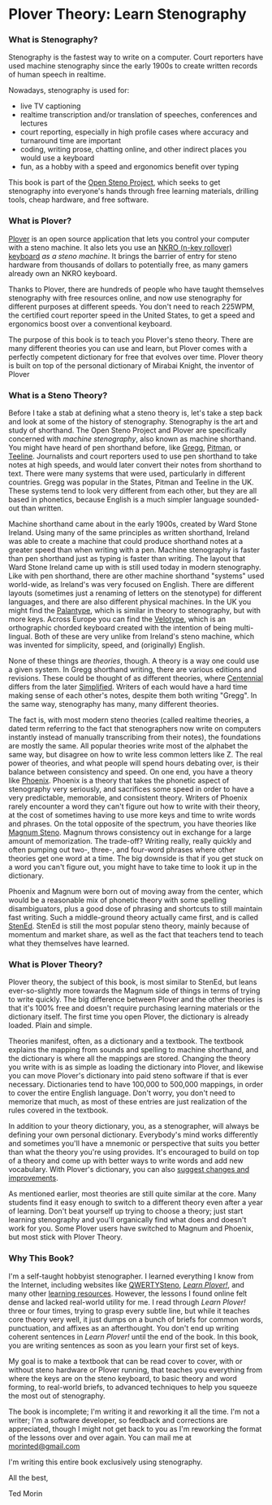 # Plover Theory: Learn Stenography

### What is Stenography?

Stenography is the fastest way to write on a computer. Court reporters have used machine stenography since the early 1900s to create written records of human speech in realtime.

Nowadays, stenography is used for:

* live TV captioning
* realtime transcription and/or translation of speeches, conferences and lectures
* court reporting, especially in high profile cases where accuracy and turnaround time are important
* coding, writing prose, chatting online, and other indirect places you would use a keyboard
* fun, as a hobby with a speed and ergonomics benefit over typing

This book is part of the [Open Steno Project](http://openstenoproject.org), which seeks to get stenography into everyone's hands through free learning materials, drilling tools, cheap hardware, and free software.

### What is Plover?

[Plover](http://openstenoproject.org/plover) is an open source application that lets you control your computer with a steno machine. It also lets you use an [NKRO \(n-key rollover\) keyboard](http://stenoknight.com/wiki/N-key_rollover) _as a steno machine_. It brings the barrier of entry for steno hardware from thousands of dollars to potentially free, as many gamers already own an NKRO keyboard.

Thanks to Plover, there are hundreds of people who have taught themselves stenography with free resources online, and now use stenography for different purposes at different speeds. You don't need to reach 225WPM, the certified court reporter speed in the United States, to get a speed and ergonomics boost over a conventional keyboard.

The purpose of this book is to teach you Plover's steno theory. There are many different theories you can use and learn, but Plover comes with a perfectly competent dictionary for free that evolves over time. Plover theory is built on top of the personal dictionary of Mirabai Knight, the inventor of Plover

### What is a Steno Theory?

Before I take a stab at defining what a steno theory is, let's take a step back and look at some of the history of stenography. Stenography is the art and study of shorthand. The Open Steno Project and Plover are specifically concerned with _machine stenography_, also known as machine shorthand. You might have heard of pen shorthand before, like [Gregg](https://en.wikipedia.org/wiki/Gregg_shorthand), [Pitman](https://en.wikipedia.org/wiki/Pitman_shorthand), or [Teeline](https://en.wikipedia.org/wiki/Teeline_Shorthand). Journalists and court reporters used to use pen shorthand to take notes at high speeds, and would later convert their notes from shorthand to text. There were many systems that were used, particularly in different countries. Gregg was popular in the States, Pitman and Teeline in the UK. These systems tend to look very different from each other, but they are all based in phonetics, because English is a much simpler language sounded-out than written.

Machine shorthand came about in the early 1900s, created by Ward Stone Ireland. Using many of the same principles as written shorthand, Ireland was able to create a machine that could produce shorthand notes at a greater speed than when writing with a pen. Machine stenography is faster than pen shorthand just as typing is faster than writing. The layout that Ward Stone Ireland came up with is still used today in modern stenography. Like with pen shorthand, there are other machine shorthand "systems" used world-wide, as Ireland's was very focused on English. There are different layouts \(sometimes just a renaming of letters on the stenotype\) for different languages, and there are also different physical machines. In the UK you might find the [Palantype](http://www.openstenoproject.org/palantype/tutorial/2016/08/21/learn-palantype.html), which is similar in theory to stenography, but with more keys. Across Europe you can find the [Velotype](http://www.velotype.com/en/), which is an orthographic chorded keyboard created with the intention of being multi-lingual. Both of these are very unlike from Ireland's steno machine, which was invented for simplicity, speed, and \(originally\) English.

None of these things are _theories_, though. A theory is a way one could use a given system. In Gregg shorthand writing, there are various editions and revisions. These could be thought of as different theories, where [Centennial](https://www.amazon.com/Gregg-Shorthand-College-Book-Centennial/dp/0070736618) differs from the later [Simplified](https://www.amazon.com/GREGG-Shorthand-Manual-Simplified/dp/0070245487). Writers of each would have a hard time making sense of each other's notes, despite them both writing "Gregg". In the same way, stenography has many, many different theories.

The fact is, with most modern steno theories \(called realtime theories, a dated term referring to the fact that stenographers now write on computers instantly instead of manually transcribing from their notes\), the foundations are mostly the same. All popular theories write most of the alphabet the same way, but disagree on how to write less common letters like Z. The real power of theories, and what people will spend hours debating over, is their balance between consistency and speed. On one end, you have a theory like [Phoenix](http://www.phoenixtheory.com/). Phoenix is a theory that takes the phonetic aspect of stenography very seriously, and sacrifices some speed in order to have a very predictable, memorable, and consistent theory. Writers of Phoenix rarely encounter a word they can't figure out how to write with their theory, at the cost of sometimes having to use more keys and time to write words and phrases. On the total opposite of the spectrum, you have theories like [Magnum Steno](http://www.magnumsteno.com/). Magnum throws consistency out in exchange for a large amount of memorization. The trade-off? Writing really, really quickly and often pumping out two-, three-, and four-word phrases where other theories get one word at a time. The big downside is that if you get stuck on a word you can't figure out, you might have to take time to look it up in the dictionary.

Phoenix and Magnum were born out of moving away from the center, which would be a reasonable mix of phonetic theory with some spelling disambiguators, plus a good dose of phrasing and shortcuts to still maintain fast writing. Such a middle-ground theory actually came first, and is called [StenEd](http://www.stened.com/). StenEd is still the most popular steno theory, mainly because of momentum and market share, as well as the fact that teachers tend to teach what they themselves have learned.

### What is Plover Theory?

Plover theory, the subject of this book, is most similar to StenEd, but leans ever-so-slightly more towards the Magnum side of things in terms of trying to write quickly. The big difference between Plover and the other theories is that it's 100% free and doesn't require purchasing learning materials or the dictionary itself. The first time you open Plover, the dictionary is already loaded. Plain and simple.

Theories manifest, often, as a dictionary and a textbook. The textbook explains the mapping from sounds and spelling to machine shorthand, and the dictionary is where all the mappings are stored. Changing the theory you write with is as simple as loading the dictionary into Plover, and likewise you can move Plover's dictionary into paid steno software if that is ever necessary. Dictionaries tend to have 100,000 to 500,000 mappings, in order to cover the entire English language. Don't worry, you don't need to memorize that much, as most of these entries are just realization of the rules covered in the textbook.

In addition to your theory dictionary, you, as a stenographer, will always be defining your own personal dictionary. Everybody's mind works differently and sometimes you'll have a mnemonic or perspective that suits you better than what the theory you're using provides. It's encouraged to build on top of a theory and come up with better ways to write words and add new vocabulary. With Plover's dictionary, you can also [suggest changes and improvements](https://github.com/openstenoproject/plover/issues/400).

As mentioned earlier, most theories are still quite similar at the core. Many students find it easy enough to switch to a different theory even after a year of learning. Don't beat yourself up trying to choose a theory; just start learning stenography and you'll organically find what does and doesn't work for you. Some Plover users have switched to Magnum and Phoenix, but most stick with Plover Theory.

### Why This Book?

I'm a self-taught hobbyist stenographer. I learned everything I know from the Internet, including websites like [QWERTYSteno](http://QWERTYSteno.com), [_Learn Plover!_](https://sites.google.com/site/ploverdoc/home), and many other [learning resources](https://github.com/openstenoproject/plover/wiki/Learning-Stenography). However, the lessons I found online felt dense and lacked real-world utility for me. I read through _Learn Plover!_ three or four times, trying to grasp every subtle line, but while it teaches core theory very well, it just dumps on a bunch of briefs for common words, punctuation, and affixes as an afterthought. You don't end up writing coherent sentences in _Learn Plover!_ until the end of the book. In this book, you are writing sentences as soon as you learn your first set of keys.

My goal is to make a textbook that can be read cover to cover, with or without steno hardware or Plover running, that teaches you everything from where the keys are on the steno keyboard, to basic theory and word forming, to real-world briefs, to advanced techniques to help you squeeze the most out of stenography.

The book is incomplete; I'm writing it and reworking it all the time. I'm not a writer; I'm a software developer, so feedback and corrections are appreciated, though I might not get back to you as I'm reworking the format of the lessons over and over again. You can mail me at [morinted@gmail.com](mailto:morinted@gmail.com)

I'm writing this entire book exclusively using stenography.

All the best,

Ted Morin
